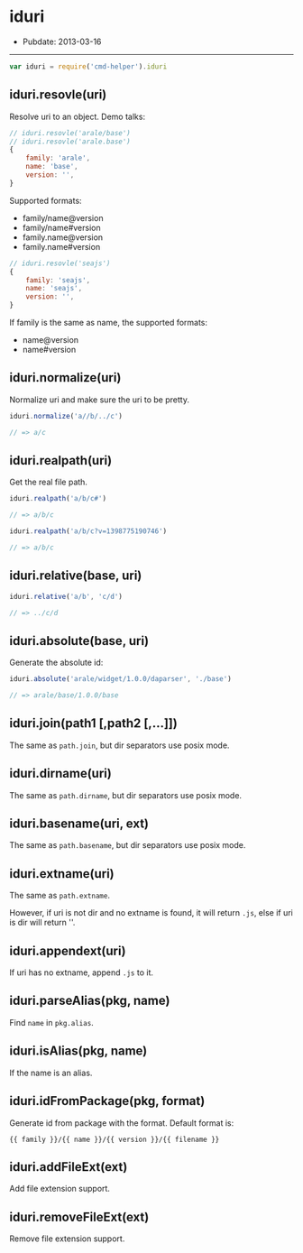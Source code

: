 # iduri

- Pubdate: 2013-03-16

-----

```js
var iduri = require('cmd-helper').iduri
```

## iduri.resovle(uri)

Resolve uri to an object. Demo talks:

```js
// iduri.resovle('arale/base')
// iduri.resovle('arale.base')
{
    family: 'arale',
    name: 'base',
    version: '',
}
```

Supported formats:

- family/name@version
- family/name#version
- family.name@version
- family.name#version

```js
// iduri.resovle('seajs')
{
    family: 'seajs',
    name: 'seajs',
    version: '',
}
```

If family is the same as name, the supported formats:

- name@version
- name#version


## iduri.normalize(uri)

Normalize uri and make sure the uri to be pretty.

```js
iduri.normalize('a//b/../c')

// => a/c
```

## iduri.realpath(uri)

Get the real file path.

```js
iduri.realpath('a/b/c#')

// => a/b/c

iduri.realpath('a/b/c?v=1398775190746')

// => a/b/c
```

## iduri.relative(base, uri)
```js
iduri.relative('a/b', 'c/d')

// => ../c/d
```

## iduri.absolute(base, uri)

Generate the absolute id:

```js
iduri.absolute('arale/widget/1.0.0/daparser', './base')

// => arale/base/1.0.0/base
```

## iduri.join(path1 [,path2 [,...]])

The same as `path.join`, but dir separators use posix mode.

## iduri.dirname(uri)

The same as `path.dirname`, but dir separators use posix mode.

## iduri.basename(uri, ext)

The same as `path.basename`, but dir separators use posix mode.

## iduri.extname(uri)

The same as `path.extname`.

However, if uri is not dir and no extname is found, it will return `.js`, else if uri is dir will return ''.

## iduri.appendext(uri)

If uri has no extname, append `.js` to it.

## iduri.parseAlias(pkg, name)

Find `name` in `pkg.alias`.

## iduri.isAlias(pkg, name)

If the name is an alias.

## iduri.idFromPackage(pkg, format)

Generate id from package with the format. Default format is:

```
{{ family }}/{{ name }}/{{ version }}/{{ filename }}
```

## iduri.addFileExt(ext)

Add file extension support.

## iduri.removeFileExt(ext)

Remove file extension support.
